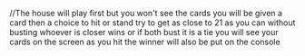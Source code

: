 //The house will play first but you won't see the cards you will be given a card
then a choice to hit or stand try to get as close to 21 as you can without busting
whoever is closer wins or if both bust it is a tie you will see your cards on the screen
as you hit the winner will also be put on the console